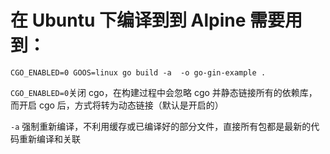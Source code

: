 # 在 Ubuntu 下编译到到 Alpine 需要用到：

`CGO_ENABLED=0 GOOS=linux go build -a  -o go-gin-example .`

`CGO_ENABLED=0`关闭 cgo，在构建过程中会忽略 cgo 并静态链接所有的依赖库，而开启 cgo 后，方式将转为动态链接（默认是开启的）

`-a` 强制重新编译，不利用缓存或已编译好的部分文件，直接所有包都是最新的代码重新编译和关联
